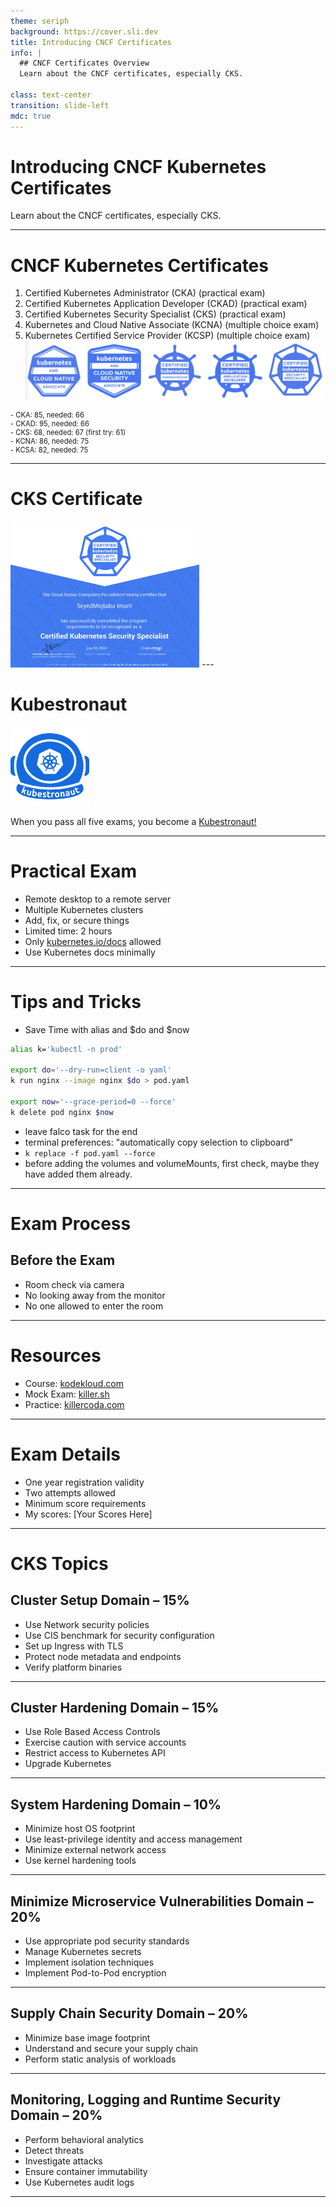 ```yaml
---
theme: seriph
background: https://cover.sli.dev
title: Introducing CNCF Certificates
info: |
  ## CNCF Certificates Overview
  Learn about the CNCF certificates, especially CKS.

class: text-center
transition: slide-left
mdc: true
---
```


# Introducing CNCF Kubernetes Certificates

Learn about the CNCF certificates, especially CKS.

---

# CNCF Kubernetes Certificates

1. Certified Kubernetes Administrator (CKA) (practical exam)
2. Certified Kubernetes Application Developer (CKAD) (practical exam)
3. Certified Kubernetes Security Specialist (CKS) (practical exam)
4. Kubernetes and Cloud Native Associate (KCNA) (multiple choice exam)
5. Kubernetes Certified Service Provider (KCSP) (multiple choice exam)
![all-certs](./images/all-certificates.jpg)
<div style="font-size: 0.8em;">
- CKA: 85, needed: 66<br>
- CKAD: 95, needed: 66<br>
- CKS: 68, needed: 67  (first try: 61)<br>
- KCNA: 86, needed: 75<br>
- KCSA: 82, needed: 75
</div>

---

# CKS Certificate

<img src="./images/cks-cert.jpg" alt="cks-cert" style="width: 60%;"/>
---

# Kubestronaut

<img src="./images/kubestronaut.png" alt="kubestronaut" style="width: 25%;"/>

When you pass all five exams, you become a [Kubestronaut!](https://www.cncf.io/training/kubestronaut/)

---

# Practical Exam

- Remote desktop to a remote server
- Multiple Kubernetes clusters
- Add, fix, or secure things
- Limited time: 2 hours
- Only [kubernetes.io/docs](https://kubernetes.io/docs) allowed
- Use Kubernetes docs minimally

---

# Tips and Tricks

- Save Time with alias and $do and $now
```sh
alias k='kubectl -n prod'

export do='--dry-run=client -o yaml'
k run nginx --image nginx $do > pod.yaml

export now='--grace-period=0 --force'
k delete pod nginx $now
```

- leave falco task for the end
- terminal preferences: "automatically copy selection to clipboard"
-	`k replace -f pod.yaml --force`
- before adding the volumes and volumeMounts, first check, maybe they have added them already.

---

# Exam Process

## Before the Exam

- Room check via camera
- No looking away from the monitor
- No one allowed to enter the room

---

# Resources

- Course: [kodekloud.com](https://kodekloud.com)
- Mock Exam: [killer.sh](https://killer.sh)
- Practice: [killercoda.com](https://killercoda.com/)

---

# Exam Details

- One year registration validity
- Two attempts allowed
- Minimum score requirements
- My scores: [Your Scores Here]

---

# CKS Topics

## Cluster Setup Domain – 15%

- Use Network security policies
- Use CIS benchmark for security configuration
- Set up Ingress with TLS
- Protect node metadata and endpoints
- Verify platform binaries

---

## Cluster Hardening Domain – 15%

- Use Role Based Access Controls
- Exercise caution with service accounts
- Restrict access to Kubernetes API
- Upgrade Kubernetes

---

## System Hardening Domain – 10%

- Minimize host OS footprint
- Use least-privilege identity and access management
- Minimize external network access
- Use kernel hardening tools

---

## Minimize Microservice Vulnerabilities Domain – 20%

- Use appropriate pod security standards
- Manage Kubernetes secrets
- Implement isolation techniques
- Implement Pod-to-Pod encryption

---

## Supply Chain Security Domain – 20%

- Minimize base image footprint
- Understand and secure your supply chain
- Perform static analysis of workloads

---

## Monitoring, Logging and Runtime Security Domain – 20%

- Perform behavioral analytics
- Detect threats
- Investigate attacks
- Ensure container immutability
- Use Kubernetes audit logs

---
